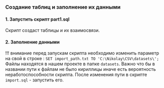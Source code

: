 ### Создание таблиц и заполнение их данными

#### 1. Запустить скрипт part1.sql

Скрипт создаст таблицы и их взаимосвязи.

#### 2. Заполнение данными

!!! внимание перед запускам скрипта необходимо изменить параметр на свой в строке : `SET import_path.txt TO 'C:\Nikolay\CSV\datasets\';`
Файлы находятся в нашем проекте в папке `datasets`. Важно что бы в названии пути к файлам не было кириллицы иначе есть вероятность неработоспособности скрипта. После изменения пути в скрипте `import.sql` - запустить его.
